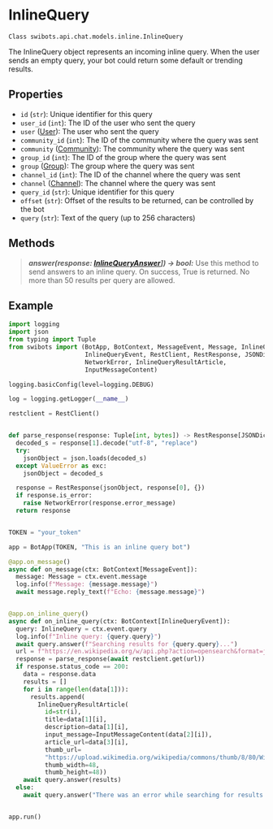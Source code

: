 # InlineQuery

`Class swibots.api.chat.models.inline.InlineQuery`

The InlineQuery object represents an incoming inline query. When the user sends an empty query, your bot could return some default or trending results.

## Properties

- `id` (`str`): Unique identifier for this query
- `user_id` (`int`): The ID of the user who sent the query
- `user` ([User](/docs/api_reference/types/user)): The user who sent the query
- `community_id` (`int`): The ID of the community where the query was sent
- `community` ([Community](/docs/api_reference/types/community)): The community where the query was sent
- `group_id` (`int`): The ID of the group where the query was sent
- `group` ([Group](/docs/api_reference/types/group)): The group where the query was sent
- `channel_id` (`int`): The ID of the channel where the query was sent
- `channel` ([Channel](/adocs/pi_reference/types/channel)): The channel where the query was sent
- `query_id` (`str`): Unique identifier for this query
- `offset` (`str`): Offset of the results to be returned, can be controlled by the bot
- `query` (`str`): Text of the query (up to 256 characters)


## Methods

> ***answer(response: [InlineQueryAnswer](./inline_query_answer)]) -> bool:***
  Use this method to send answers to an inline query. On success, True is returned.
  No more than 50 results per query are allowed.

## Example

```python
import logging
import json
from typing import Tuple
from swibots import (BotApp, BotContext, MessageEvent, Message, InlineQuery,  
                     InlineQueryEvent, RestClient, RestResponse, JSONDict,
                     NetworkError, InlineQueryResultArticle,
                     InputMessageContent)

logging.basicConfig(level=logging.DEBUG)

log = logging.getLogger(__name__)

restclient = RestClient()


def parse_response(response: Tuple[int, bytes]) -> RestResponse[JSONDict]:
  decoded_s = response[1].decode("utf-8", "replace")
  try:
    jsonObject = json.loads(decoded_s)
  except ValueError as exc:
    jsonObject = decoded_s

  response = RestResponse(jsonObject, response[0], {})
  if response.is_error:
    raise NetworkError(response.error_message)
  return response


TOKEN = "your_token"

app = BotApp(TOKEN, "This is an inline query bot")

@app.on_message()
async def on_message(ctx: BotContext[MessageEvent]):
  message: Message = ctx.event.message
  log.info(f"Message: {message.message}")
  await message.reply_text(f"Echo: {message.message}")


@app.on_inline_query()
async def on_inline_query(ctx: BotContext[InlineQueryEvent]):
  query: InlineQuery = ctx.event.query
  log.info(f"Inline query: {query.query}")
  await query.answer(f"Searching results for {query.query}...")
  url = f"https://en.wikipedia.org/w/api.php?action=opensearch&format=json&search={query.query}&limit=50"
  response = parse_response(await restclient.get(url))
  if response.status_code == 200:
    data = response.data
    results = []
    for i in range(len(data[1])):
      results.append(
        InlineQueryResultArticle(
          id=str(i),
          title=data[1][i],
          description=data[1][i],
          input_message=InputMessageContent(data[2][i]),
          article_url=data[3][i],
          thumb_url=
          "https://upload.wikimedia.org/wikipedia/commons/thumb/8/80/Wikipedia-logo-v2.svg/1200px-Wikipedia-logo-v2.svg.png",
          thumb_width=48,
          thumb_height=48))
    await query.answer(results)
  else:
    await query.answer("There was an error while searching for results.")


app.run()


```
